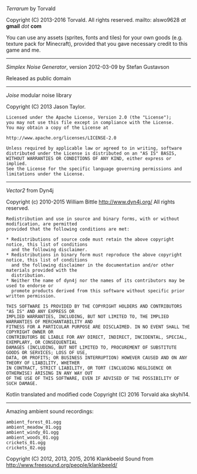 *Terrarum* by Torvald

Copyright (C) 2013-2016 Torvald. All rights reserved.
mailto: alswo9628 *at* __gmail__ *dot* __com__

You can use any assets (sprites, fonts and tiles) for your own goods (e.g. texture pack for Minecraft), provided that you gave necessary credit to this game and me.

----

*Simplex Noise Generator*, version 2012-03-09 by Stefan Gustavson

Released as public domain
  
----
  
*Joise* modular noise library

Copyright (C) 2013 Jason Taylor.

    Licensed under the Apache License, Version 2.0 (the "License");
    you may not use this file except in compliance with the License.
    You may obtain a copy of the License at
    
    http://www.apache.org/licenses/LICENSE-2.0
    
    Unless required by applicable law or agreed to in writing, software
    distributed under the License is distributed on an "AS IS" BASIS,
    WITHOUT WARRANTIES OR CONDITIONS OF ANY KIND, either express or implied.
    See the License for the specific language governing permissions and
    limitations under the License.

----

*Vector2* from Dyn4j

Copyright (c) 2010-2015 William Bittle  http://www.dyn4j.org/
All rights reserved.
  
    Redistribution and use in source and binary forms, with or without modification, are permitted
    provided that the following conditions are met:
       
    * Redistributions of source code must retain the above copyright notice, this list of conditions
      and the following disclaimer.
    * Redistributions in binary form must reproduce the above copyright notice, this list of conditions
      and the following disclaimer in the documentation and/or other materials provided with the
      distribution.
    * Neither the name of dyn4j nor the names of its contributors may be used to endorse or
      promote products derived from this software without specific prior written permission.
    
    THIS SOFTWARE IS PROVIDED BY THE COPYRIGHT HOLDERS AND CONTRIBUTORS "AS IS" AND ANY EXPRESS OR
    IMPLIED WARRANTIES, INCLUDING, BUT NOT LIMITED TO, THE IMPLIED WARRANTIES OF MERCHANTABILITY AND
    FITNESS FOR A PARTICULAR PURPOSE ARE DISCLAIMED. IN NO EVENT SHALL THE COPYRIGHT OWNER OR
    CONTRIBUTORS BE LIABLE FOR ANY DIRECT, INDIRECT, INCIDENTAL, SPECIAL, EXEMPLARY, OR CONSEQUENTIAL
    DAMAGES (INCLUDING, BUT NOT LIMITED TO, PROCUREMENT OF SUBSTITUTE GOODS OR SERVICES; LOSS OF USE,
    DATA, OR PROFITS; OR BUSINESS INTERRUPTION) HOWEVER CAUSED AND ON ANY THEORY OF LIABILITY, WHETHER
    IN CONTRACT, STRICT LIABILITY, OR TORT (INCLUDING NEGLIGENCE OR OTHERWISE) ARISING IN ANY WAY OUT
    OF THE USE OF THIS SOFTWARE, EVEN IF ADVISED OF THE POSSIBILITY OF SUCH DAMAGE.
      
  Kotlin translated and modified code Copyright (C) 2016 Torvald aka skyhi14.
  
---

Amazing ambient sound recordings:

    ambient_forest_01.ogg
    ambient_meadow_01.ogg
    ambient_windy_01.ogg
    ambient_woods_01.ogg
    crickets_01.ogg
    crickets_02.ogg

Copyright (C) 2012, 2013, 2015, 2016 Klankbeeld
Sound from http://www.freesound.org/people/klankbeeld/